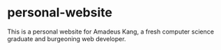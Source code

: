 # personal-website

This is a personal website for Amadeus Kang, a fresh computer science graduate and burgeoning web developer.
